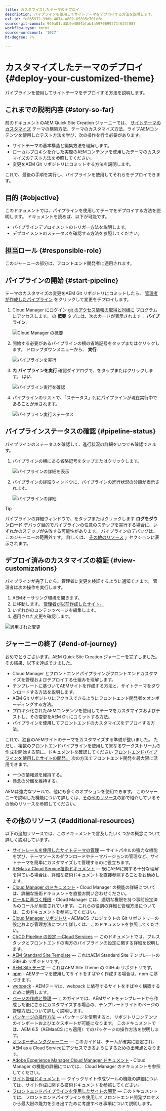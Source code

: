 ```yaml
---
title: カスタマイズしたテーマのデプロイ
description: パイプラインを使用してサイトテーマをデプロイする方法を説明します。
exl-id: fe065972-39db-4074-a802-85895c701efd
source-git-commit: 940a01cd3b9e4804bfab1a5970699271f624f087
workflow-type: tm+mt
source-wordcount: '1027'
ht-degree: 7%

---
```


# カスタマイズしたテーマのデプロイ {#deploy-your-customized-theme}

パイプラインを使用してサイトテーマをデプロイする方法を説明します。

## これまでの説明内容 {#story-so-far}

前のドキュメントのAEM Quick Site Creation ジャーニーでは、 [サイトテーマのカスタマイズ](customize-theme.md) テーマの構築方法、テーマのカスタマイズ方法、ライブAEMコンテンツを使用したテスト方法を学び、次の操作を行う必要があります。

* サイトテーマの基本構造と編集方法を理解します。
* ローカルプロキシを介した実際のAEMコンテンツを使用したテーマのカスタマイズのテスト方法を参照してください。
* 変更をAEM Git リポジトリにコミットする方法を説明します。

これで、最後の手順を実行し、パイプラインを使用してそれらをデプロイできます。

## 目的 {#objective}

このドキュメントでは、パイプラインを使用してテーマをデプロイする方法を説明します。 ドキュメントを読めば、以下が可能です。

* パイプラインデプロイメントのトリガー方法を説明します。
* デプロイメントのステータスを確認する方法を参照してください。

## 担当ロール {#responsible-role}

このジャーニーの部分は、フロントエンド開発者に適用されます。

## パイプラインの開始 {#start-pipeline}

テーマのカスタマイズの変更をAEM Git リポジトリにコミットしたら、 [管理者が作成したパイプライン](pipeline-setup.md) をクリックして変更をデプロイします。

1. Cloud Manager にログイン [git のアクセス情報の取得と同様に](retrieve-access.md) プログラムにアクセスします。 の **概要** タブには、次のカードが表示されます： **パイプライン**.

   ![Cloud Manager の概要](assets/cloud-manager-overview.png)

1. 開始する必要があるパイプラインの横の省略記号をタップまたはクリックします。 ドロップダウンメニューから、 **実行**.

   ![パイプラインを実行](assets/run-pipeline.png)

1. 内 **パイプラインを実行** 確認ダイアログで、をタップまたはクリックします。 **はい**.

   ![パイプライン実行を確認](assets/pipeline-confirm.png)

1. パイプラインのリストで、「ステータス」列にパイプラインが現在実行中であることが示されます。

   ![パイプライン実行ステータス](assets/pipeline-running.png)

## パイプラインステータスの確認 {#pipeline-status}

パイプラインのステータスを確認して、進行状況の詳細をいつでも確認できます。

1. パイプラインの横にある省略記号をタップまたはクリックします。

   ![パイプラインの詳細を表示](assets/view-pipeline-details.png)

1. パイプラインの詳細ウィンドウに、パイプラインの進行状況の分類が表示されます。

   ![パイプラインの詳細](assets/pipeline-details.png)

>[!TIP]
>
>パイプラインの詳細ウィンドウで、をタップまたはクリックします **ログをダウンロード** デバッグ目的でパイプラインの任意のステップを実行する場合に、いずれかのステップが失敗する可能性があります。 パイプラインのデバッグは、このジャーニーの範囲外です。 詳しくは、 [その他のリソース](#additional-resources) 」セクションに表示されます。

## デプロイ済みのカスタマイズの検証 {#view-customizations}

パイプラインが完了したら、管理者に変更を検証するように通知できます。 管理者は次の操作を実行します。

1. AEMオーサリング環境を開きます。
1. に移動します。 [管理者が以前作成したサイト。](create-site.md)
1. いずれかのコンテンツページを編集します。
1. 適用された変更を確認します。

![適用された変更](assets/changes-applied.png)

## ジャーニーの終了 {#end-of-journey}

おめでとうございます。AEM Quick Site Creation ジャーニーを完了しました。 その結果、以下を達成できました。

* Cloud Manager とフロントエンドパイプラインがフロントエンドカスタマイズを管理およびデプロイする仕組みを理解します。
* テンプレートに基づいてAEMサイトを作成する方法と、サイトテーマをダウンロードする方法を説明します。
* AEM Git リポジトリにアクセスできるようにフロントエンド開発者をオンボーディングする方法。
* プロキシ化されたAEMコンテンツを使用してテーマをカスタマイズおよびテストし、その変更をAEM Git にコミットする方法。
* パイプラインを使用してフロントエンドのカスタマイズをデプロイする方法。

これで、独自のAEMサイトのテーマをカスタマイズする準備が整いました。 ただし、複数のフロントエンドパイプラインを使用して異なるワークストリームの作成を開始する前に、ドキュメントを確認してください [フロントエンドパイプラインを使用したサイトの開発。](/help/implementing/developing/introduction/developing-with-front-end-pipelines.md) 次の方法でフロントエンド開発を最大限に活用できます。

* 一つの情報源を維持する。
* 懸念の分離を維持する。

AEMは強力なツールで、他にも多くのオプションを使用できます。 このジャーニーで説明した機能について詳しくは、[その他のリソース](#additional-resources)の節で紹介しているその他のリソースを参照してください。

## その他のリソース {#additional-resources}

以下の追加リソースでは、このドキュメントで言及したいくつかの概念について詳しく説明しています。

* [サイトレールを使用したサイトテーマの管理](/help/sites-cloud/administering/site-creation/site-rail.md)  — サイトパネルの強力な機能を学び、テーマソースのダウンロードやテーマバージョンの管理など、サイトテーマを簡単にカスタマイズして管理するのに役立ちます。
* [AEMas a Cloud Service技術ドキュメント](https://experienceleague.adobe.com/docs/experience-manager-cloud-service.html?lang=ja)  — 既にAEMに関する十分な理解を得ている場合は、詳細な技術ドキュメントを直接参照することをお勧めします。
* [Cloud Manager のドキュメント](https://experienceleague.adobe.com/docs/experience-manager-cloud-service/onboarding/onboarding-concepts/cloud-manager-introduction.html) - Cloud Manager の機能の詳細については、詳細な技術ドキュメントを直接お問い合わせください。
* [ロールに基づく権限](https://experienceleague.adobe.com/docs/experience-manager-cloud-manager/using/requirements/role-based-permissions.html) - Cloud Manager には、適切な権限を持つ事前設定済みのロールが用意されています。 これらの役割の詳細と管理方法については、このドキュメントを参照してください。
* [Cloud Manager リポジトリ](/help/implementing/cloud-manager/managing-code/cloud-manager-repositories.md) - AEMaCS プロジェクトの Git リポジトリーの設定および管理方法について詳しくは、このドキュメントを参照してください。
* [CI/CD Pipeline の設定 —Cloud Services](/help/implementing/cloud-manager/configuring-pipelines/introduction-ci-cd-pipelines.md)  — このドキュメントでは、フルスタックとフロントエンドの両方のパイプラインの設定に関する詳細を説明します。
* [AEM Standard Site Template](https://github.com/adobe/aem-site-template-standard)  — これはAEM Standard Site テンプレートの GitHub リポジトリです。
* [AEM Site テーマ](https://github.com/adobe/aem-site-template-standard-theme-e2e)  — これはAEM Site Theme の GitHub リポジトリです。
* [npm](https://www.npmjs.com) - AEMテーマを使用してサイトをすばやく作成する場合は、npm に基づきます。
* [webpack](https://webpack.js.org) - AEMテーマは、webpack に依存するサイトをすばやく構築するために使用します。
* [ページの作成と整理](/help/sites-cloud/authoring/fundamentals/organizing-pages.md)  — このガイドでは、AEMサイトをテンプレートから作成した後にさらにカスタマイズする場合の、テンプレートサイトのページの管理方法について詳しく説明します。
* [パッケージの操作方法](/help/implementing/developing/tools/package-manager.md)  — パッケージを使用すると、リポジトリコンテンツのインポートおよびエクスポートが可能になります。 このドキュメントでは、AEM 6.5（AEMaaCS にも適用）でのパッケージの操作方法を説明します。
* [オンボーディングジャーニー](/help/journey-onboarding/home.md)  — このガイドは、チームが確実に設定され、AEM as a Cloud Serviceにアクセスできるようにするための出発点となります。
* [Adobe Experience Manager Cloud Manager ドキュメント](https://experienceleague.adobe.com/docs/experience-manager-cloud-manager/using/introduction-to-cloud-manager.html?lang=ja) - Cloud Manager の機能の詳細については、 Cloud Manager のドキュメントを参照してください。
* [サイト管理ドキュメント](/help/sites-cloud/administering/site-creation/create-site.md)  — クイックサイト作成ツールの機能の詳細については、サイト作成に関する技術ドキュメントを参照してください。
* [フロントエンドパイプラインを使用したサイトの開発](/help/implementing/developing/introduction/developing-with-front-end-pipelines.md)  — このドキュメントでは、フロントエンドパイプラインを使用してフロントエンド開発プロセスから最大限の能力を引き出すために考慮すべき事項について説明します。
